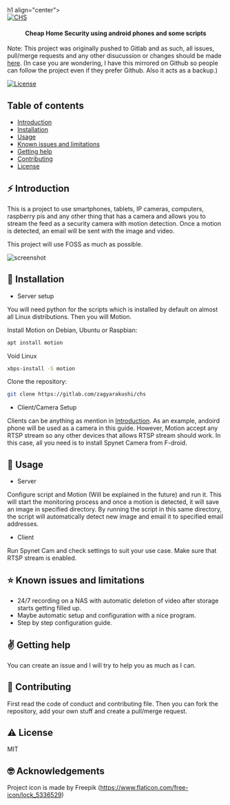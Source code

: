 h1 align="center">
  <br>
  <a href="https://gitlab.com/zagyarakushi/chs"><img src="https://gitlab.com/zagyarakushi/chs" alt="CHS"></a>
</h1>

<h4 align="center">Cheap Home Security using android phones and some scripts</h4>

Note: This project was originally pushed to Gitlab and as such, all issues, pull/merge requests and any other disucussion or changes should be made [here](https://gitlab.com/zagyarakushi/chs). (In case you are wondering, I have this mirrored on Github so people can follow the project even if they prefer Github. Also it acts as a backup.)

[![License](https://img.shields.io/badge/License-MIT-lightgray.svg?style=flat-square)]()


Table of contents
-----------------

* [Introduction](#introduction)
* [Installation](#installation)
* [Usage](#usage)
* [Known issues and limitations](#known-issues-and-limitations)
* [Getting help](#getting-help)
* [Contributing](#contributing)
* [License](#license)


⚡ Introduction
------------

This is a project to use smartphones, tablets, IP cameras, computers, raspberry pis and any other thing that has a camera and allows you to stream the feed as a security camera with motion detection. Once a motion is detected, an email will be sent with the image and video.

This project will use FOSS as much as possible.

![screenshot](https://gitlab.com/zagyarakushi/chs)


📖 Installation
------------

* Server setup

You will need python for the scripts which is installed by default on almost all Linux distributions. Then you will Motion.

Install Motion on Debian, Ubuntu or Raspbian:
```bash
apt install motion
```

Void Linux
```bash
xbps-install -S motion
```

Clone the repository:
```bash
git clone https://gitlab.com/zagyarakushi/chs
```

* Client/Camera Setup

Clients can be anything as mention in [Introduction](#introduction). As an example, andoird phone will be used as a camera in this guide. However, Motion accept any RTSP stream so any other devices that allows RTSP stream should work. In this case, all you need is to install Spynet Camera from F-droid.


📝 Usage
-----

* Server

Configure script and  Motion (Will be explained in the future) and run it. This will start the monitoring process and once a motion is detected, it will save an image in specified directory. By running the script in this same directory, the script will automatically detect new image and email it to specified email addresses.

* Client

Run Spynet Cam and check settings to suit your use case. Make sure that RTSP stream is enabled.


⭐ Known issues and limitations
----------------------------

* 24/7 recording on a NAS with automatic deletion of video after storage starts getting filled up.
* Maybe automatic setup and configuration with a nice program.
* Step by step configuration guide.


✌️ Getting help
------------

You can create an issue and I will try to help you as much as I can.


🔔 Contributing
------------

First read the code of conduct and contributing file. Then you can fork the repository, add your own stuff and create a pull/merge request.


⚠ License
-------

MIT


🤓 Acknowledgements
--------

Project icon is made by Freepik (https://www.flaticon.com/free-icon/lock_5336529)
